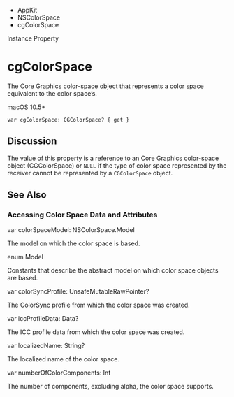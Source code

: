 

- AppKit
- NSColorSpace
-  cgColorSpace 

Instance Property

# cgColorSpace

The Core Graphics color-space object that represents a color space equivalent to the color space’s.

macOS 10.5+

``` source
var cgColorSpace: CGColorSpace? { get }
```

## Discussion

The value of this property is a reference to an Core Graphics color-space object (CGColorSpace) or `NULL` if the type of color space represented by the receiver cannot be represented by a `CGColorSpace` object.

## See Also

### Accessing Color Space Data and Attributes

var colorSpaceModel: NSColorSpace.Model

The model on which the color space is based.

enum Model

Constants that describe the abstract model on which color space objects are based.

var colorSyncProfile: UnsafeMutableRawPointer?

The ColorSync profile from which the color space was created.

var iccProfileData: Data?

The ICC profile data from which the color space was created.

var localizedName: String?

The localized name of the color space.

var numberOfColorComponents: Int

The number of components, excluding alpha, the color space supports.

